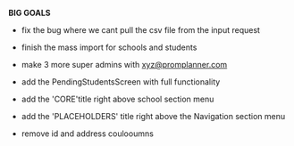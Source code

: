 **BIG GOALS**

- fix the bug where we cant pull the csv file from the input request

- finish the mass import for schools and students

- make 3 more super admins with xyz@promplanner.com

- add the PendingStudentsScreen with full functionality 

- add the 'CORE'title right above school section menu

- add the 'PLACEHOLDERS' title right above the Navigation section menu

- remove id and address coulooumns